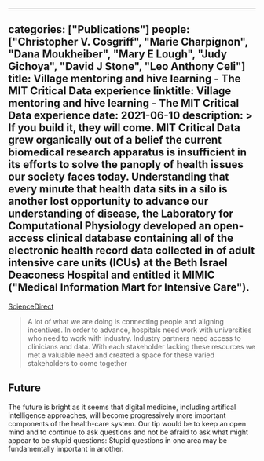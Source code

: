 
---
categories: ["Publications"]
people: ["Christopher V. Cosgriff", "Marie Charpignon", "Dana Moukheiber", "Mary E Lough", "Judy Gichoya", "David J Stone", "Leo Anthony Celi"]
title: Village mentoring and hive learning - The MIT Critical Data experience
linktitle: Village mentoring and hive learning - The MIT Critical Data experience
date: 2021-06-10
description: >
 If you build it, they will come. MIT Critical Data grew organically out of a belief the current biomedical research apparatus is insufficient in its efforts to solve the panoply of health issues our society faces today. Understanding that every minute that health data sits in a silo is another lost opportunity to advance our understanding of disease, the Laboratory for Computational Physiology developed an open-access clinical database containing all of the electronic health record data collected in of adult intensive care units (ICUs) at the Beth Israel Deaconess Hospital and entitled it MIMIC ("Medical Information Mart for Intensive Care").
---

<a href="https://www.sciencedirect.com/science/article/pii/S2589004221006246?via%3Dihub" target="_blank">ScienceDirect</a>

>A lot of what we are doing is connecting people and aligning incentives. In order to advance, hospitals need work with universities who need to work with industry. Industry partners need access to clinicians and data. With each stakeholder lacking these resources we met a valuable need and created a space for these varied stakeholders to come together

## Future

The future is bright as it seems that digital medicine, including artifical intelligence approaches, will become progressively more important components of the health-care system. Our tip would be to keep an open mind and to continue to ask questions and not be afraid to ask what might appear to be stupid questions: Stupid questions in one area may be fundamentally important in another.